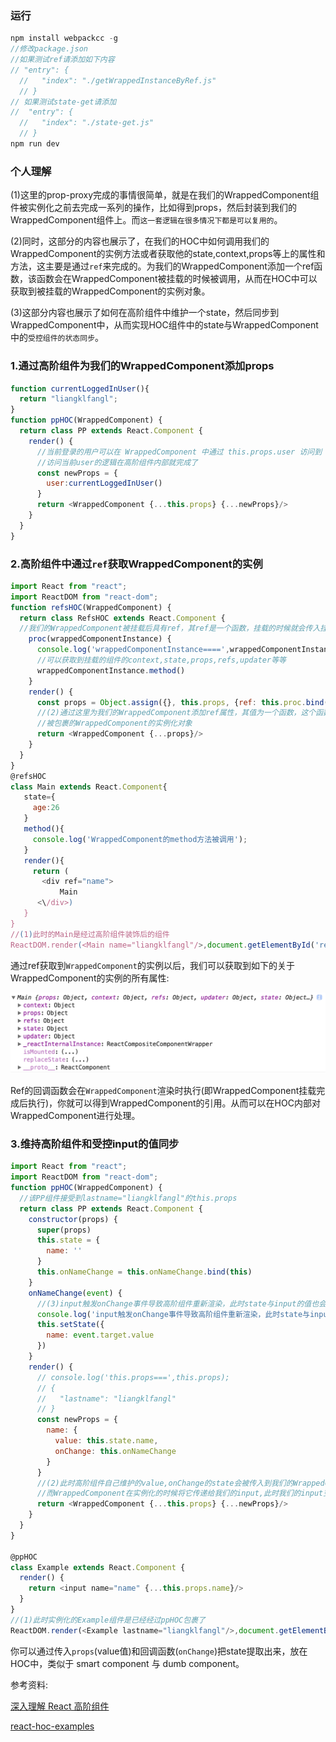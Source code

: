 ### 运行

```js
npm install webpackcc -g
//修改package.json
//如果测试ref请添加如下内容
// "entry": {
  //   "index": "./getWrappedInstanceByRef.js"
  // }
// 如果测试state-get请添加
//  "entry": {
  //   "index": "./state-get.js"
  // }
npm run dev
```

### 个人理解
(1)这里的prop-proxy完成的事情很简单，就是在我们的WrappedComponent组件被实例化之前去完成一系列的操作，比如得到props，然后封装到我们的WrappedComponent组件上。而`这一套逻辑在很多情况下都是可以复用的`。

(2)同时，这部分的内容也展示了，在我们的HOC中如何调用我们的WrappedComponent的实例方法或者获取他的state,context,props等上的属性和方法，这主要是通过`ref`来完成的。为我们的WrappedComponent添加一个ref函数，该函数会在WrappedComponent被挂载的时候被调用，从而在HOC中可以获取到被挂载的WrappedComponent的实例对象。

(3)这部分内容也展示了如何在高阶组件中维护一个state，然后同步到WrappedComponent中，从而实现HOC组件中的state与WrappedComponent中的`受控组件的状态同步`。

### 1.通过高阶组件为我们的WrappedComponent添加props

```js
function currentLoggedInUser(){
  return "liangklfangl";
}
function ppHOC(WrappedComponent) {
  return class PP extends React.Component {
    render() {
      //当前登录的用户可以在 WrappedComponent 中通过 this.props.user 访问到
      //访问当前user的逻辑在高阶组件内部就完成了
      const newProps = {
        user:currentLoggedInUser()
      }
      return <WrappedComponent {...this.props} {...newProps}/>
    }
  }
}
```

### 2.高阶组件中通过`ref`获取WrappedComponent的实例

```js
import React from "react";
import ReactDOM from "react-dom";
function refsHOC(WrappedComponent) {
  return class RefsHOC extends React.Component {
  //我们的WrappedComponent被挂载后具有ref，其ref是一个函数，挂载的时候就会传入挂载的这个实例对象，即wrappedComponentInstance
    proc(wrappedComponentInstance) {
      console.log('wrappedComponentInstance====',wrappedComponentInstance);
      //可以获取到挂载的组件的context,state,props,refs,updater等等
      wrappedComponentInstance.method()
    }
    render() {
      const props = Object.assign({}, this.props, {ref: this.proc.bind(this)})
      //(2)通过这里为我们的WrappedComponent添加ref属性，其值为一个函数，这个函数会接受到一个参数，其参数就是
      //被包裹的WrappedComponent的实例化对象
      return <WrappedComponent {...props}/>
    }
  }
}
@refsHOC
class Main extends React.Component{
   state={
     age:26
   }
   method(){
     console.log('WrappedComponent的method方法被调用');
   }
   render(){
     return (
       <div ref="name">
           Main
      <\/div>)
   }
}
//(1)此时的Main是经过高阶组件装饰后的组件
ReactDOM.render(<Main name="liangklfangl"/>,document.getElementById('react-content'));
```
通过ref获取到`WrappedComponent`的实例以后，我们可以获取到如下的关于WrappedComponent的实例的所有属性:

![](./ref.png)

Ref的回调函数会在`WrappedComponent`渲染时执行(即WrappedComponent挂载完成后执行)，你就可以得到WrappedComponent的引用。从而可以在HOC内部对WrappedComponent进行处理。

### 3.维持高阶组件和受控input的值同步
```js
import React from "react";
import ReactDOM from "react-dom";
function ppHOC(WrappedComponent) {
  //该PP组件接受到lastname="liangklfangl"的this.props
  return class PP extends React.Component {
    constructor(props) {
      super(props)
      this.state = {
        name: ''
      }
      this.onNameChange = this.onNameChange.bind(this)
    }
    onNameChange(event) {
      //(3)input触发onChange事件导致高阶组件重新渲染，此时state与input的值也会同步
      console.log('input触发onChange事件导致高阶组件重新渲染，此时state与input的值也会同步',event.target.value);
      this.setState({
        name: event.target.value
      })
    }
    render() {
      // console.log('this.props===',this.props);
      // {
      //   "lastname": "liangklfangl"
      // }
      const newProps = {
        name: {
          value: this.state.name,
          onChange: this.onNameChange
        }
      }
      //(2)此时高阶组件自己维护的value,onChange的state会被传入到我们的WrappedComponent
      //而WrappedComponent在实例化的时候将它传递给我们的input,此时我们的input变成了受控的input
      return <WrappedComponent {...this.props} {...newProps}/>
    }
  }
}

@ppHOC
class Example extends React.Component {
  render() {
    return <input name="name" {...this.props.name}/>
  }
}
//(1)此时实例化的Example组件是已经经过ppHOC包裹了
ReactDOM.render(<Example lastname="liangklfangl"/>,document.getElementById('react-content'));
```
你可以通过传入`props`(value值)和回调函数(`onChange`)把state提取出来，放在HOC中，类似于 smart component 与 dumb component。


参考资料:

[深入理解 React 高阶组件](https://zhuanlan.zhihu.com/p/24776678?group_id=802649040843051008)

[react-hoc-examples](https://github.com/franleplant/react-hoc-examples)

